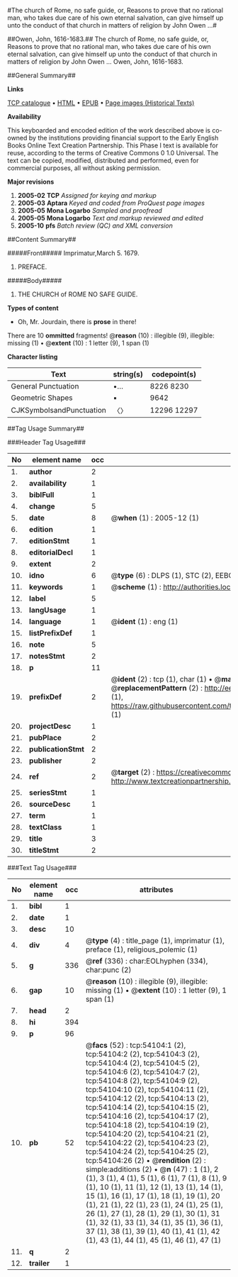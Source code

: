 #The church of Rome, no safe guide, or, Reasons to prove that no rational man, who takes due care of his own eternal salvation, can give himself up unto the conduct of that church in matters of religion by John Owen ...#

##Owen, John, 1616-1683.##
The church of Rome, no safe guide, or, Reasons to prove that no rational man, who takes due care of his own eternal salvation, can give himself up unto the conduct of that church in matters of religion by John Owen ...
Owen, John, 1616-1683.

##General Summary##

**Links**

[TCP catalogue](http://www.ota.ox.ac.uk/tcp/)  • 
[HTML](http://tei.it.ox.ac.uk/tcp/Texts-HTML/free/A53/A53677.html)  • 
[EPUB](http://tei.it.ox.ac.uk/tcp/Texts-EPUB/free/A53/A53677.epub) • 
[Page images (Historical Texts)](https://data.historicaltexts.jisc.ac.uk/view?pubId=eebo-12100495e&pageId=eebo-12100495e-54104-1)

**Availability**

This keyboarded and encoded edition of the
	       work described above is co-owned by the institutions
	       providing financial support to the Early English Books
	       Online Text Creation Partnership. This Phase I text is
	       available for reuse, according to the terms of Creative
	       Commons 0 1.0 Universal. The text can be copied,
	       modified, distributed and performed, even for
	       commercial purposes, all without asking permission.

**Major revisions**

1. __2005-02__ __TCP__ *Assigned for keying and markup*
1. __2005-03__ __Aptara__ *Keyed and coded from ProQuest page images*
1. __2005-05__ __Mona Logarbo__ *Sampled and proofread*
1. __2005-05__ __Mona Logarbo__ *Text and markup reviewed and edited*
1. __2005-10__ __pfs__ *Batch review (QC) and XML conversion*

##Content Summary##

#####Front#####
Imprimatur,March 5. 1679.
1. PREFACE.

#####Body#####

1. THE
CHURCH of ROME
NO
SAFE GUIDE.

**Types of content**

  * Oh, Mr. Jourdain, there is **prose** in there!

There are 10 **ommitted** fragments! 
 @__reason__ (10) : illegible (9), illegible: missing (1)  •  @__extent__ (10) : 1 letter (9), 1 span (1)

**Character listing**


|Text|string(s)|codepoint(s)|
|---|---|---|
|General Punctuation|•…|8226 8230|
|Geometric Shapes|▪|9642|
|CJKSymbolsandPunctuation|〈〉|12296 12297|

##Tag Usage Summary##

###Header Tag Usage###

|No|element name|occ|attributes|
|---|---|---|---|
|1.|__author__|2||
|2.|__availability__|1||
|3.|__biblFull__|1||
|4.|__change__|5||
|5.|__date__|8| @__when__ (1) : 2005-12 (1)|
|6.|__edition__|1||
|7.|__editionStmt__|1||
|8.|__editorialDecl__|1||
|9.|__extent__|2||
|10.|__idno__|6| @__type__ (6) : DLPS (1), STC (2), EEBO-CITATION (1), OCLC (1), VID (1)|
|11.|__keywords__|1| @__scheme__ (1) : http://authorities.loc.gov/ (1)|
|12.|__label__|5||
|13.|__langUsage__|1||
|14.|__language__|1| @__ident__ (1) : eng (1)|
|15.|__listPrefixDef__|1||
|16.|__note__|5||
|17.|__notesStmt__|2||
|18.|__p__|11||
|19.|__prefixDef__|2| @__ident__ (2) : tcp (1), char (1)  •  @__matchPattern__ (2) : ([0-9\-]+):([0-9IVX]+) (1), (.+) (1)  •  @__replacementPattern__ (2) : http://eebo.chadwyck.com/downloadtiff?vid=$1&page=$2 (1), https://raw.githubusercontent.com/textcreationpartnership/Texts/master/tcpchars.xml#$1 (1)|
|20.|__projectDesc__|1||
|21.|__pubPlace__|2||
|22.|__publicationStmt__|2||
|23.|__publisher__|2||
|24.|__ref__|2| @__target__ (2) : https://creativecommons.org/publicdomain/zero/1.0/ (1), http://www.textcreationpartnership.org/docs/. (1)|
|25.|__seriesStmt__|1||
|26.|__sourceDesc__|1||
|27.|__term__|1||
|28.|__textClass__|1||
|29.|__title__|3||
|30.|__titleStmt__|2||


###Text Tag Usage###

|No|element name|occ|attributes|
|---|---|---|---|
|1.|__bibl__|1||
|2.|__date__|1||
|3.|__desc__|10||
|4.|__div__|4| @__type__ (4) : title_page (1), imprimatur (1), preface (1), religious_polemic (1)|
|5.|__g__|336| @__ref__ (336) : char:EOLhyphen (334), char:punc (2)|
|6.|__gap__|10| @__reason__ (10) : illegible (9), illegible: missing (1)  •  @__extent__ (10) : 1 letter (9), 1 span (1)|
|7.|__head__|2||
|8.|__hi__|394||
|9.|__p__|96||
|10.|__pb__|52| @__facs__ (52) : tcp:54104:1 (2), tcp:54104:2 (2), tcp:54104:3 (2), tcp:54104:4 (2), tcp:54104:5 (2), tcp:54104:6 (2), tcp:54104:7 (2), tcp:54104:8 (2), tcp:54104:9 (2), tcp:54104:10 (2), tcp:54104:11 (2), tcp:54104:12 (2), tcp:54104:13 (2), tcp:54104:14 (2), tcp:54104:15 (2), tcp:54104:16 (2), tcp:54104:17 (2), tcp:54104:18 (2), tcp:54104:19 (2), tcp:54104:20 (2), tcp:54104:21 (2), tcp:54104:22 (2), tcp:54104:23 (2), tcp:54104:24 (2), tcp:54104:25 (2), tcp:54104:26 (2)  •  @__rendition__ (2) : simple:additions (2)  •  @__n__ (47) : 1 (1), 2 (1), 3 (1), 4 (1), 5 (1), 6 (1), 7 (1), 8 (1), 9 (1), 10 (1), 11 (1), 12 (1), 13 (1), 14 (1), 15 (1), 16 (1), 17 (1), 18 (1), 19 (1), 20 (1), 21 (1), 22 (1), 23 (1), 24 (1), 25 (1), 26 (1), 27 (1), 28 (1), 29 (1), 30 (1), 31 (1), 32 (1), 33 (1), 34 (1), 35 (1), 36 (1), 37 (1), 38 (1), 39 (1), 40 (1), 41 (1), 42 (1), 43 (1), 44 (1), 45 (1), 46 (1), 47 (1)|
|11.|__q__|2||
|12.|__trailer__|1||
